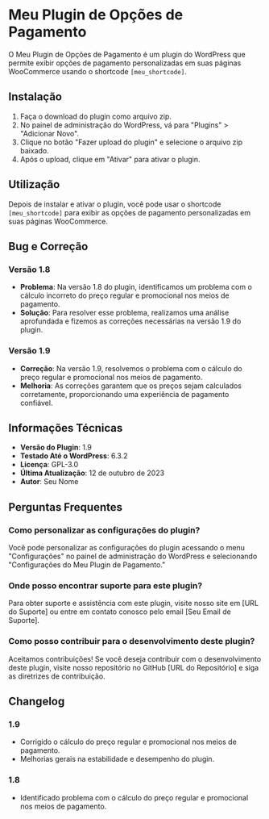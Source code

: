 # Meu Plugin de Opções de Pagamento

O Meu Plugin de Opções de Pagamento é um plugin do WordPress que permite exibir opções de pagamento personalizadas em suas páginas WooCommerce usando o shortcode `[meu_shortcode]`.

## Instalação

1. Faça o download do plugin como arquivo zip.
2. No painel de administração do WordPress, vá para "Plugins" > "Adicionar Novo".
3. Clique no botão "Fazer upload do plugin" e selecione o arquivo zip baixado.
4. Após o upload, clique em "Ativar" para ativar o plugin.

## Utilização

Depois de instalar e ativar o plugin, você pode usar o shortcode `[meu_shortcode]` para exibir as opções de pagamento personalizadas em suas páginas WooCommerce.

## Bug e Correção

### Versão 1.8

- **Problema**: Na versão 1.8 do plugin, identificamos um problema com o cálculo incorreto do preço regular e promocional nos meios de pagamento.
- **Solução**: Para resolver esse problema, realizamos uma análise aprofundada e fizemos as correções necessárias na versão 1.9 do plugin.

### Versão 1.9

- **Correção**: Na versão 1.9, resolvemos o problema com o cálculo do preço regular e promocional nos meios de pagamento.
- **Melhoria**: As correções garantem que os preços sejam calculados corretamente, proporcionando uma experiência de pagamento confiável.

## Informações Técnicas

- **Versão do Plugin**: 1.9
- **Testado Até o WordPress**: 6.3.2
- **Licença**: GPL-3.0
- **Última Atualização**: 12 de outubro de 2023
- **Autor**: Seu Nome

## Perguntas Frequentes

### Como personalizar as configurações do plugin?

Você pode personalizar as configurações do plugin acessando o menu "Configurações" no painel de administração do WordPress e selecionando "Configurações do Meu Plugin de Pagamento."

### Onde posso encontrar suporte para este plugin?

Para obter suporte e assistência com este plugin, visite nosso site em [URL do Suporte] ou entre em contato conosco pelo email [Seu Email de Suporte].

### Como posso contribuir para o desenvolvimento deste plugin?

Aceitamos contribuições! Se você deseja contribuir com o desenvolvimento deste plugin, visite nosso repositório no GitHub [URL do Repositório] e siga as diretrizes de contribuição.

## Changelog

### 1.9
- Corrigido o cálculo do preço regular e promocional nos meios de pagamento.
- Melhorias gerais na estabilidade e desempenho do plugin.

### 1.8
- Identificado problema com o cálculo do preço regular e promocional nos meios de pagamento.
